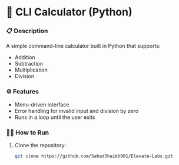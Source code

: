 # 🧮 CLI Calculator (Python)

### 📋 Description
A simple command-line calculator built in Python that supports:
- Addition
- Subtraction
- Multiplication
- Division

### ⚙️ Features
- Menu-driven interface
- Error handling for invalid input and division by zero
- Runs in a loop until the user exits

### 🧑‍💻 How to Run
1. Clone the repository:
   ```bash
   git clone https://github.com/SahadShaikh001/Elevate-Labs.git
